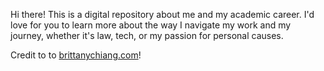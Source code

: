 Hi there! This is a digital repository about me and my academic career. I'd love for you to learn more about the way I navigate my work and my journey, whether it's law, tech, or my passion for personal causes.

Credit to to [brittanychiang.com](https://brittanychiang.com)!
